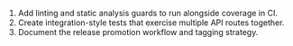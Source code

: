1. Add linting and static analysis guards to run alongside coverage in CI.
2. Create integration-style tests that exercise multiple API routes together.
3. Document the release promotion workflow and tagging strategy.
